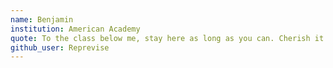 ```yaml
---
name: Benjamin
institution: American Academy
quote: To the class below me, stay here as long as you can. Cherish it.
github_user: Reprevise
---
```

